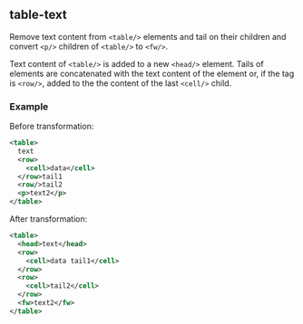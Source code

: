 ## table-text
Remove text content from `<table/>` elements and tail on their children and convert `<p/>` children of `<table/>` to `<fw/>`.

Text content of `<table/>` is added to a new `<head/>` element.
Tails of elements are concatenated with the text content of the element or, if the tag is `<row/>`, added to the the content of the last `<cell/>` child.  

### Example
Before transformation:
```xml
<table>
  text
  <row>
    <cell>data</cell>
  </row>tail1
  <row/>tail2
  <p>text2</p>
</table>
```

After transformation:
```xml
<table>
  <head>text</head>
  <row>
    <cell>data tail1</cell>
  </row>
  <row>
    <cell>tail2</cell>
  </row>
  <fw>text2</fw>
</table>
```
